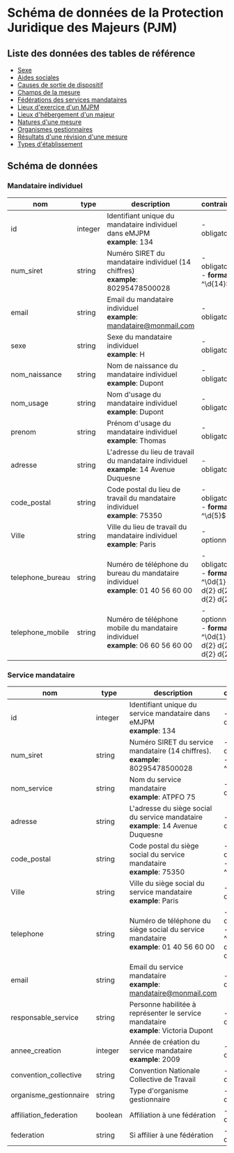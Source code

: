 # Schéma de données de la Protection Juridique des Majeurs (PJM)

## Liste des données des tables de référence

- [Sexe](./datas/sexe.csv)
- [Aides sociales](./datas/aide-sociale.csv)
- [Causes de sortie de dispositif](./datas/cause-sortie.csv)
- [Champs de la mesure](./datas/champs-mesure.csv)
- [Fédérations des services mandataires](./datas/federation-service.csv)
- [Lieux d'exercice d'un MJPM](./datas/lieu-exercice-mjpm.csv)
- [Lieux d'hébergement d'un majeur](./datas/lieu-hebergement-majeur.csv)
- [Natures d'une mesure](./datas/nature-mesure.csv)
- [Organismes gestionnaires](./datas/organisme-gestionnaire.csv)
- [Résultats d'une révision d'une mesure](./datas/resultat-revision-mesure.csv)
- [Types d'établissement](./datas/type-etablissement.csv)

## Schéma de données

### Mandataire individuel

|nom|type|description|contrainte|enum|
|-|-|-|-|-|
|id|integer|Identifiant unique du mandataire individuel dans eMJPM<br>**example**: 134|- obligatoire||
|num_siret|string|Numéro SIRET du mandataire individuel (14 chiffres)<br>**example**: 80295478500028|- obligatoire<br>- **format**: ^\d{14}$||
|email|string|Email du mandataire individuel<br>**example**: mandataire@monmail.com|- obligatoire||
|sexe|string|Sexe du mandataire individuel<br>**example**: H|- obligatoire|H,F|
|nom_naissance|string|Nom de naissance du mandataire individuel<br>**example**: Dupont|- obligatoire||
|nom_usage|string|Nom d'usage du mandataire individuel<br>**example**: Dupont|- obligatoire||
|prenom|string|Prénom d'usage du mandataire individuel<br>**example**: Thomas|- obligatoire||
|adresse|string|L'adresse du lieu de travail du mandataire individuel<br>**example**: 14 Avenue Duquesne|- obligatoire||
|code_postal|string|Code postal du lieu de travail du mandataire individuel<br>**example**: 75350|- obligatoire<br>- **format**: ^\d{5}$||
|Ville|string|Ville du lieu de travail du mandataire individuel<br>**example**: Paris|- optionnel||
|telephone_bureau|string|Numéro de téléphone du bureau du mandataire individuel<br>**example**: 01 40 56 60 00|- obligatoire<br>- **format**: ^\0d{1} d{2} d{2} d{2} d{2}$||
|telephone_mobile|string|Numéro de téléphone mobile du mandataire individuel<br>**example**: 06 60 56 60 00|- optionnel<br>- **format**: ^\0d{1} d{2} d{2} d{2} d{2}$||

### Service mandataire

|nom|type|description|contrainte|enum|
|-|-|-|-|-|
|id|integer|Identifiant unique du service mandataire dans eMJPM<br>**example**: 134|- obligatoire||
|num_siret|string|Numéro SIRET du service mandataire (14 chiffres).<br>**example**: 80295478500028|- obligatoire<br>- **format**: ^\d{14}$||
|nom_service|string|Nom du service mandataire<br>**example**: ATPFO 75|- obligatoire||
|adresse|string|L'adresse du siège social du service mandataire<br>**example**: 14 Avenue Duquesne|- obligatoire||
|code_postal|string|Code postal du siège social du service mandataire<br>**example**: 75350|- obligatoire<br>- **format**: ^\d{5}$||
|Ville|string|Ville du siège social du service mandataire<br>**example**: Paris|- optionnel||
|telephone|string|Numéro de téléphone du siège social du service mandataire<br>**example**: 01 40 56 60 00|- obligatoire<br>- **format**: ^\0d{1} d{2} d{2} d{2} d{2}$||
|email|string|Email du service mandataire<br>**example**: mandataire@monmail.com|- obligatoire||
|responsable_service|string|Personne habilitée à représenter le service mandataire<br>**example**: Victoria Dupont|- obligatoire||
|annee_creation|integer|Année de création du service mandataire<br>**example**: 2009|- obligatoire||
|convention_collective|string|Convention Nationale Collective de Travail|- obligatoire||
|organisme_gestionnaire|string|Type d'organisme gestionnaire|- obligatoire|association,ccas,organisme_securite_sociale|
|affiliation_federation|boolean|Affiliation à une fédération|- obligatoire||
|federation|string|Si affilier à une fédération|- obligatoire|unaf,unapei,fnat,autre_federation|

